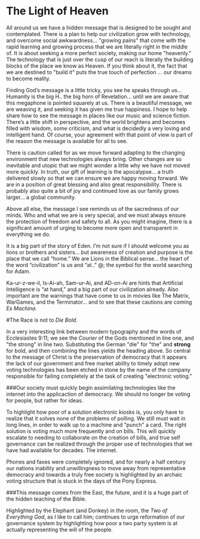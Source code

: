 # The Light of Heaven

All around us we have a hidden message that is designed to be sought and contemplated.  There is a plan to help our civilization grow with technology, and overcome social awkwardness... "growing pains" that come with the rapid learning and growing process that we are literally right in the middle of.  It is about seeking a more perfect society, making our home "heavenly."  The technology that is just over the cusp of our reach is literally the building blocks of the place we know as Heaven.  If you think about it, the fact that we are destined to "build it" puts the true touch of perfection ... our dreams to become reality.

Finding God’s message is a little tricky, you see he speaks through us...  Humanity is the big H.. the big horn of Revelation... until we are aware that this megaphone is pointed squarely at us.  There is a beautiful message, we are weaving it, and seeking it has given me true happiness.  I hope to help share how to see the message in places like our music and science fiction.  There’s a little shift in perspective, and the world brightens and becomes filled with wisdom, some criticism, and what is decidedly a very loving and intelligent hand.  Of course, your agreement with that point of view is part of the reason the message is available for all to see.  

There is caution called for as we move forward adapting to the changing environment that new technologies always bring.  Other changes are so inevitable and utopic that we might wonder a little why we have not moved more quickly.  In truth, our gift of learning is the apocalypse... a truth delivered slowly so that we can ensure we are happy moving forward.
We are in a position of great blessing and also great responsibility.  There is probably also quite a bit of joy and continued love as our family grows larger... a global community.

Above all else, the message I see reminds us of the sacredness of our minds.  Who and what we are is very special, and we must always ensure the protection of freedom and safety to all.  As you might imagine, there is a significant amount of urging to become more open and transparent in everything we do. 

It is a big part of the story of Eden.  I’m not sure if I should welcome you as lions or brothers and sisters... but awareness of creation and purpose is the place that we call “home.”  We are Lions in the Biblical sense... the heart of the word “civilization” is us and “at..” @; the symbol for the world searching for Adam.  

Ka-ur-z-we-il, Is-Ai-ah, Sam-ur-Ai, and AD-on-Ai are hints that Artificial Intelligence is “at hand,” and a big part of our civilization already.   Also important are the warnings that have come to us in movies like The Matrix, WarGames, and the Terminator... and to see that these cautions are coming *Ex Machina*.

#The Race is not to *Die Bold*.

In a very interesting link between modern typography and the words of Ecclesiastes 9:11; we see the *Courier* of the Gods mentioned in line one, and "the strong" in line two.  Substituting the German "die" for "the" and **strong** for bold, and then combining the lines yields the heading above.   So central to the message of Christ is the preservation of democracy that it appears the lack of our government and free market ability to timely adopt new voting technologies has been etched in stone by the name of the company responsible for failing completely at the task of creating "electronic voting."

###Our society must quickly begin assimilating technologies like the internet into the applicaction of democracy.  We should no longer be voting for people, but rather for ideas.

To highlight how poor of a solution electronic kiosks is, you only have to realize that it solves none of the problems of polling.  We still must wait in long lines, in order to walk up to a machine and "punch" a card.  The right solution is voting much more frequently and on bills.  This will quickly escalate to needing to collaborate on the creation of bills, and true self governance can be realized through the proper use of technologies that we have had available for decades.  The internet.

Phones and faxes were completely ignored, and for nearly a half century our nations inability and unwillingness to move away from representative democracy and towards a truly free society is highlighted by an archaic voting structure that is stuck in the days of the Pony Express.

###This message comes from the East, the future, and it is a huge part of the hidden teaching of the Bible.

Highlighted by the Elephant (and Donkey) in the room, the *Two of Everything God*, as I like to call him; continues to urge reformation of our governance system by highlighting how poor a two party system is at actually representing the will of the people.